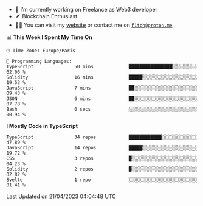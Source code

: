 - 🔭 I’m currently working on Freelance as Web3 developer
- 🪶 Blockchain Enthusiast
- 👨‍💻 You can visit my [website](https://f1tch.xyz) or contact me on [`f1tch@proton.me`](mailto:f1tch@proton.me)

<!--START_SECTION:waka-->
📊 **This Week I Spent My Time On** 

```text
🕑︎ Time Zone: Europe/Paris

💬 Programming Languages: 
TypeScript               50 mins             ████████████████░░░░░░░░░   62.06 % 
Solidity                 16 mins             █████░░░░░░░░░░░░░░░░░░░░   19.53 % 
JavaScript               7 mins              ██░░░░░░░░░░░░░░░░░░░░░░░   09.43 % 
JSON                     6 mins              ██░░░░░░░░░░░░░░░░░░░░░░░   07.78 % 
Bash                     0 secs              ░░░░░░░░░░░░░░░░░░░░░░░░░   00.94 % 
```

**I Mostly Code in TypeScript** 

```text
TypeScript               34 repos            ████████████░░░░░░░░░░░░░   47.89 % 
JavaScript               14 repos            █████░░░░░░░░░░░░░░░░░░░░   19.72 % 
CSS                      3 repos             █░░░░░░░░░░░░░░░░░░░░░░░░   04.23 % 
Solidity                 2 repos             █░░░░░░░░░░░░░░░░░░░░░░░░   02.82 % 
Svelte                   1 repo              ░░░░░░░░░░░░░░░░░░░░░░░░░   01.41 % 
```




 Last Updated on 21/04/2023 04:04:48 UTC
<!--END_SECTION:waka-->
